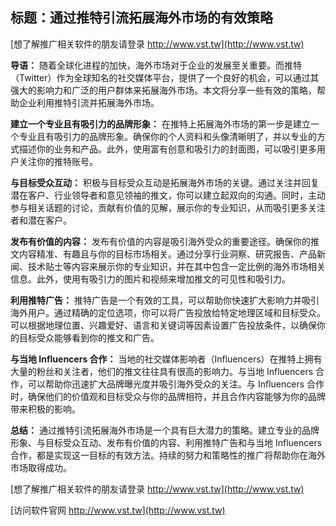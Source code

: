 ## **标题：通过推特引流拓展海外市场的有效策略**

[想了解推广相关软件的朋友请登录 http://www.vst.tw](http://www.vst.tw)

**导语：**
随着全球化进程的加快，海外市场对于企业的发展至关重要。而推特（Twitter）作为全球知名的社交媒体平台，提供了一个良好的机会，可以通过其强大的影响力和广泛的用户群体来拓展海外市场。本文将分享一些有效的策略，帮助企业利用推特引流并拓展海外市场。

**建立一个专业且有吸引力的品牌形象：**
在推特上拓展海外市场的第一步是建立一个专业且有吸引力的品牌形象。确保你的个人资料和头像清晰明了，并以专业的方式描述你的业务和产品。此外，使用富有创意和吸引力的封面图，可以吸引更多用户关注你的推特账号。

**与目标受众互动：**
积极与目标受众互动是拓展海外市场的关键。通过关注并回复潜在客户、行业领导者和意见领袖的推文，你可以建立起双向的沟通。同时，主动参与相关话题的讨论，贡献有价值的见解，展示你的专业知识，从而吸引更多关注者和潜在客户。

**发布有价值的内容：**
发布有价值的内容是吸引海外受众的重要途径。确保你的推文内容精准、有趣且与你的目标市场相关。通过分享行业洞察、研究报告、产品新闻、技术贴士等内容来展示你的专业知识，并在其中包含一定比例的海外市场相关信息。此外，使用有吸引力的图片和视频来增加推文的可见性和吸引力。

**利用推特广告：**
推特广告是一个有效的工具，可以帮助你快速扩大影响力并吸引海外用户。通过精确的定位选项，你可以将广告投放给特定地理区域和目标受众。可以根据地理位置、兴趣爱好、语言和关键词等因素设置广告投放条件，以确保你的目标受众能够看到你的推文和广告。

**与当地 Influencers 合作：**
当地的社交媒体影响者（Influencers）在推特上拥有大量的粉丝和关注者，他们的推文往往具有很高的影响力。与当地 Influencers 合作，可以帮助你迅速扩大品牌曝光度并吸引海外受众的关注。与 Influencers 合作时，确保他们的价值观和目标受众与你的品牌相符，并且合作内容能够为你的品牌带来积极的影响。

**总结：**
通过推特引流拓展海外市场是一个具有巨大潜力的策略。建立专业的品牌形象、与目标受众互动、发布有价值的内容、利用推特广告和与当地 Influencers 合作，都是实现这一目标的有效方法。持续的努力和策略性的推广将帮助你在海外市场取得成功。

[想了解推广相关软件的朋友请登录 http://www.vst.tw](http://www.vst.tw)


[访问软件官网 http://www.vst.tw](http://www.vst.tw)
